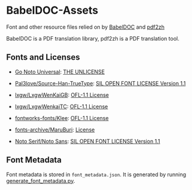 # BabelDOC-Assets
Font and other resource files relied on by [BabelDOC](https://github.com/funstory-ai/babeldoc) and [pdf2zh](https://github.com/Byaidu/PDFMathTranslate)

BabelDOC is a PDF translation library, pdf2zh is a PDF translation tool.

## Fonts and Licenses

- [Go Noto Universal](https://github.com/satbyy/go-noto-universal): [THE UNLICENSE](https://github.com/satbyy/go-noto-universal?tab=License-1-ov-file)

- [Pal3love/Source-Han-TrueType](https://github.com/Pal3love/Source-Han-TrueType): [SIL OPEN FONT LICENSE Version 1.1](https://github.com/Pal3love/Source-Han-TrueType?tab=License-1-ov-file)

- [lxgw/LxgwWenKaiGB](https://github.com/lxgw/LxgwWenKaiGB?tab=readme-ov-file): [OFL-1.1 License](https://github.com/lxgw/LxgwWenKaiGB?tab=OFL-1.1-1-ov-file)

- [lxgw/LxgwWenkaiTC](https://github.com/lxgw/LxgwWenkaiTC?tab=readme-ov-file): [OFL-1.1 License](https://github.com/lxgw/LxgwWenkaiTC?tab=OFL-1.1-1-ov-file)

- [fontworks-fonts/Klee](https://github.com/fontworks-fonts/Klee?tab=readme-ov-file): [OFL-1.1 License](https://github.com/fontworks-fonts/Klee?tab=OFL-1.1-1-ov-file)

- [fonts-archive/MaruBuri](https://github.com/fonts-archive/MaruBuri?tab=readme-ov-file): [License](https://github.com/fonts-archive/MaruBuri?tab=readme-ov-file#%EB%9D%BC%EC%9D%B4%EC%84%A0%EC%8A%A4)

- [Noto Serif/Noto Sans](https://notofonts.github.io/): [SIL OPEN FONT LICENSE Version 1.1](https://github.com/googlefonts/noto-fonts?tab=License-1-ov-file)

## Font Metadata

Font metadata is stored in `font_metadata.json`. It is generated by running [generate_font_metadata.py](https://github.com/funstory-ai/yadt/blob/main/babeldoc/tools/generate_font_metadata.py).
